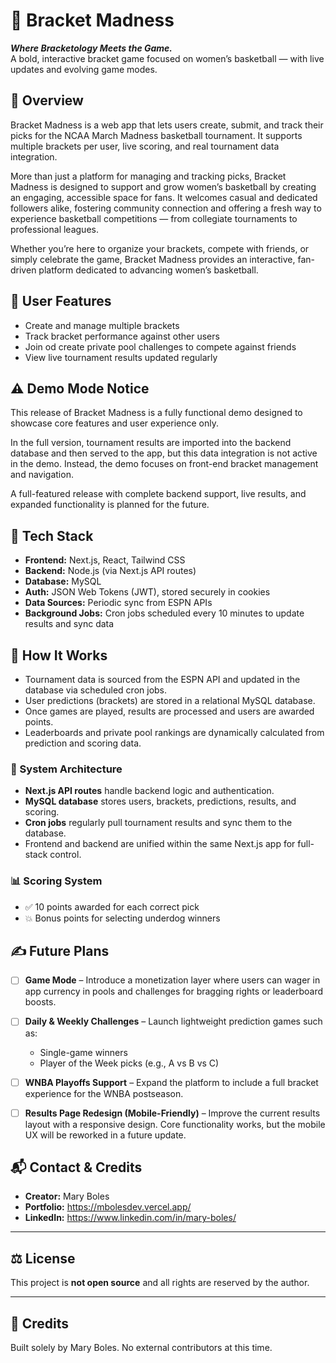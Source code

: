 # 🏀 Bracket Madness

**_Where Bracketology Meets the Game._**  
A bold, interactive bracket game focused on women’s basketball — with live updates and evolving game modes.

## 📌 Overview
Bracket Madness is a web app that lets users create, submit, and track their picks for the NCAA March Madness basketball tournament. It supports multiple brackets per user, live scoring, and real tournament data integration. 

More than just a platform for managing and tracking picks, Bracket Madness is designed to support and grow women’s basketball by creating an engaging, accessible space for fans. It welcomes casual and dedicated followers alike, fostering community connection and offering a fresh way to experience basketball competitions — from collegiate tournaments to professional leagues.

Whether you’re here to organize your brackets, compete with friends, or simply celebrate the game, Bracket Madness provides an interactive, fan-driven platform dedicated to advancing women’s basketball.

## 👤 User Features
-  Create and manage multiple brackets
-  Track bracket performance against other users
-  Join od create private pool challenges to compete against friends
-  View live tournament results updated regularly

## ⚠️ Demo Mode Notice
This release of Bracket Madness is a fully functional demo designed to showcase core features and user experience only. 

In the full version, tournament results are imported into the backend database and then served to the app, but this data integration is not active in the demo. Instead, the demo focuses on front-end bracket management and navigation.

A full-featured release with complete backend support, live results, and expanded functionality is planned for the future.

<!--## 🚀 Live Site
👉 [Visit the app here](https://yourdomain.com)-->

## 🧱 Tech Stack
- **Frontend:** Next.js, React, Tailwind CSS
- **Backend:** Node.js (via Next.js API routes)
- **Database:** MySQL
- **Auth:** JSON Web Tokens (JWT), stored securely in cookies
- **Data Sources:** Periodic sync from ESPN APIs
- **Background Jobs:** Cron jobs scheduled every 10 minutes to update results and sync data  


## 🧠 How It Works
- Tournament data is sourced from the ESPN API and updated in the database via scheduled cron jobs.
- User predictions (brackets) are stored in a relational MySQL database.
- Once games are played, results are processed and users are awarded points.
- Leaderboards and private pool rankings are dynamically calculated from prediction and scoring data.


### 🧱 System Architecture
- **Next.js API routes** handle backend logic and authentication.
- **MySQL database** stores users, brackets, predictions, results, and scoring.
- **Cron jobs** regularly pull tournament results and sync them to the database.
- Frontend and backend are unified within the same Next.js app for full-stack control.


### 📊 Scoring System
- ✅ 10 points awarded for each correct pick  
- 💥 Bonus points for selecting underdog winners  

## ✍️ Future Plans  
- [ ] **Game Mode** – Introduce a monetization layer where users can wager in app currency in pools and challenges for bragging rights or leaderboard boosts.  
- [ ] **Daily & Weekly Challenges** – Launch lightweight prediction games such as:  
  - Single-game winners  
  - Player of the Week picks (e.g., A vs B vs C)  
- [ ] **WNBA Playoffs Support** – Expand the platform to include a full bracket experience for the WNBA postseason.
- [ ] **Results Page Redesign (Mobile-Friendly)** – Improve the current results layout with a responsive design. Core functionality works, but the mobile UX will be reworked in a future update.  


## 📬 Contact & Credits

- **Creator:** Mary Boles  
- **Portfolio:** https://mbolesdev.vercel.app/ 
- **LinkedIn:** https://www.linkedin.com/in/mary-boles/  

---

## ⚖️ License

This project is **not open source** and all rights are reserved by the author.  

---

## 🙏 Credits

Built solely by Mary Boles. No external contributors at this time.
